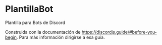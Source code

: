 # PlantillaBot

Plantilla para Bots de Discord

Construida con la documentación de https://discordjs.guide/#before-you-begin. Para más información dirigirse a esa guía.